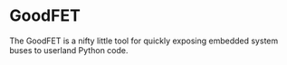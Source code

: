 GoodFET
=======

The GoodFET is a nifty little tool for quickly exposing embedded
system buses to userland Python code.
